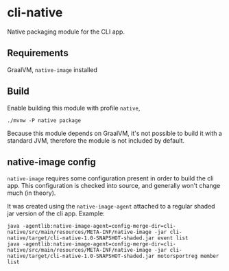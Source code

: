 # cli-native

Native packaging module for the CLI app.

## Requirements

GraalVM, `native-image` installed

## Build

Enable building this module with profile `native`,

```shell
./mvnw -P native package
```

Because this module depends on GraalVM, it's not possible to build it with a standard JVM, therefore the module is not included by default.

## native-image config

`native-image` requires some configuration present in order to build the cli app. This configuration is checked into source, and generally won't change much (in theory). 

It was created using the `native-image-agent` attached to a regular shaded jar version of the cli app. Example:

```shell
java -agentlib:native-image-agent=config-merge-dir=cli-native/src/main/resources/META-INF/native-image -jar cli-native/target/cli-native-1.0-SNAPSHOT-shaded.jar event list
java -agentlib:native-image-agent=config-merge-dir=cli-native/src/main/resources/META-INF/native-image -jar cli-native/target/cli-native-1.0-SNAPSHOT-shaded.jar motorsportreg member list
```
